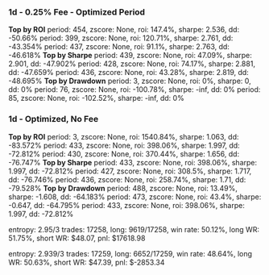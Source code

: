 ### 1d - 0.25% Fee - Optimized Period

**Top by ROI**
period: 454, zscore: None, roi: 147.4%, sharpe: 2.536, dd: -50.66%
period: 399, zscore: None, roi: 120.71%, sharpe: 2.761, dd: -43.354%
period: 437, zscore: None, roi: 91.1%, sharpe: 2.763, dd: -46.618%
**Top by Sharpe**
period: 439, zscore: None, roi: 47.09%, sharpe: 2.901, dd: -47.902%
period: 428, zscore: None, roi: 74.17%, sharpe: 2.881, dd: -47.659%
period: 436, zscore: None, roi: 43.28%, sharpe: 2.819, dd: -48.695%
**Top by Drawdown**
period: 3, zscore: None, roi: 0%, sharpe: 0, dd: 0%
period: 76, zscore: None, roi: -100.78%, sharpe: -inf, dd: 0%
period: 85, zscore: None, roi: -102.52%, sharpe: -inf, dd: 0%

### 1d - Optimized, No Fee

**Top by ROI**
period: 3, zscore: None, roi: 1540.84%, sharpe: 1.063, dd: -83.572%
period: 433, zscore: None, roi: 398.06%, sharpe: 1.997, dd: -72.812%
period: 430, zscore: None, roi: 370.44%, sharpe: 1.656, dd: -76.747%
**Top by Sharpe**
period: 433, zscore: None, roi: 398.06%, sharpe: 1.997, dd: -72.812%
period: 427, zscore: None, roi: 308.5%, sharpe: 1.717, dd: -76.746%
period: 436, zscore: None, roi: 258.74%, sharpe: 1.71, dd: -79.528%
**Top by Drawdown**
period: 488, zscore: None, roi: 13.49%, sharpe: -1.608, dd: -64.183%
period: 473, zscore: None, roi: 43.4%, sharpe: -0.647, dd: -64.795%
period: 433, zscore: None, roi: 398.06%, sharpe: 1.997, dd: -72.812%

entropy: 2.95/3
trades: 17258, long: 9619/17258, win rate: 50.12%, long WR: 51.75%, short WR: $48.07, pnl: $17618.98

entropy: 2.939/3
trades: 17259, long: 6652/17259, win rate: 48.64%, long WR: 50.63%, short WR: $47.39, pnl: $-2853.34